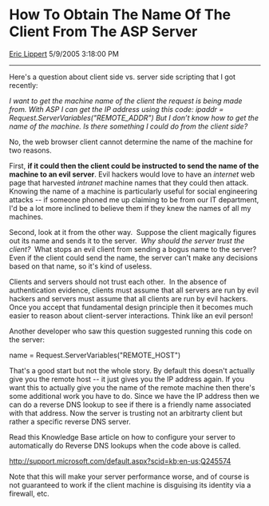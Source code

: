 # How To Obtain The Name Of The Client From The ASP Server

[Eric Lippert](https://social.msdn.microsoft.com/profile/Eric%20Lippert) 5/9/2005 3:18:00 PM

-----

Here's a question about client side vs. server side scripting that I got recently:

*I want to get the machine name of the client the request is being made from. With ASP I can get the IP address using this code: ipaddr = Request.ServerVariables("REMOTE\_ADDR") But I don’t know how to get the name of the machine. Is there something I could do from the client side?*

No, the web browser client cannot determine the name of the machine for two reasons.

First, **if it could then the client could be instructed to send the name of the machine to an evil server**. Evil hackers would love to have an *internet* web page that harvested *intranet* machine names that they could then attack. Knowing the name of a machine is particularly useful for social engineering attacks -- if someone phoned me up claiming to be from our IT department, I'd be a lot more inclined to believe them if they knew the names of all my machines.

Second, look at it from the other way.  Suppose the client magically figures out its name and sends it to the server.  *Why should the server trust the client?*  What stops an evil client from sending a bogus name to the server? Even if the client could send the name, the server can't make any decisions based on that name, so it's kind of useless.

Clients and servers should not trust each other.  In the absence of authentication evidence, clients must assume that all servers are run by evil hackers and servers must assume that all clients are run by evil hackers.  Once you accept that fundamental design principle then it becomes much easier to reason about client-server interactions. Think like an evil person\!

Another developer who saw this question suggested running this code on the server:

 

name = Request.ServerVariables("REMOTE\_HOST")

That's a good start but not the whole story. By default this doesn't actually give you the remote host -- it just gives you the IP address again. If you want this to actually give you the name of the remote machine then there's some additional work you have to do. Since we have the IP address then we can do a reverse DNS lookup to see if there is a friendly name associated with that address. Now the server is trusting not an arbitrarty client but rather a specific reverse DNS server.

Read this Knowledge Base article on how to configure your server to automatically do Reverse DNS lookups when the code above is called.

<http://support.microsoft.com/default.aspx?scid=kb;en-us;Q245574>

Note that this will make your server performance worse, and of course is not guaranteed to work if the client machine is disguising its identity via a firewall, etc.

